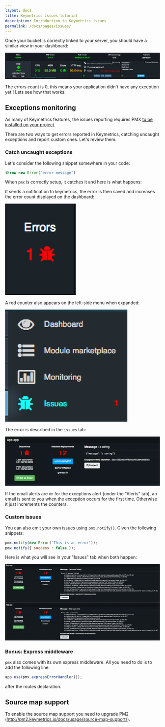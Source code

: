 ```yaml
---
layout: docs
title: Keymetrics issues tutorial
description: Introduction to Keymetrics issues
permalink: /docs/pages/issues/
---
```


Once your bucket is correctly linked to your server, you should have a similar view in your dashboard:

<img src="/images/tutorial/issues/first.png"/>

The errors count is 0, this means your application didn't have any exception yet ! Lets see how that works.

## Exceptions monitoring

As many of Keymetrics features, the issues reporting requires PMX [to be installed on your project](/docs/usage/install-pmx/).

There are two ways to get errors reported in Keymetrics, catching uncaught exceptions and report custom ones. Let's review them.

### Catch uncaught exceptions

Let's consider the following snippet somewhere in your code:

```javascript
throw new Error("error message")
```

When `pmx` is correctly setup, it catches it and here is what happens:

It sends a notification to keymetrics, the error is then saved and increases the error count displayed on the dashboard:

<img src="/images/tutorial/issues/second.png"/>

A red counter also appears on the left-side menu when expanded:

<img src="/images/tutorial/issues/third.png"/>

The error is described in the `issues` tab:

<img src="/images/tutorial/issues/fourth.png"/>

If the email alerts are `on` for the exceptions alert (under the "Alerts" tab), an email is sent to you when the exception occurs for the first time. Otherwise it just increments the counters.

### Custom issues

You can also emit your own issues using `pmx.notify()`. Given the following snippets:

```javascript
pmx.notify(new Error('This is an error'));
pmx.notify({ success : false });
```

Here is what you will see in your "Issues" tab when both happen:

<img src="/images/tutorial/issues/fifth.png"/>

### Bonus: Express middleware

`pmx` also comes with its own express middleware. All you need to do is to add the following line:

```javascript
app.use(pmx.expressErrorHandler());
```

after the routes declaration.

## Source map support

To enable the source map support you need to upgrade PM2 (http://pm2.keymetrics.io/docs/usage/source-map-support/).
